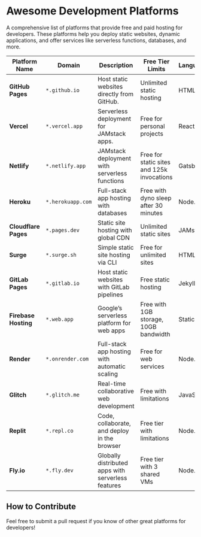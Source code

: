 # Awesome Development Platforms

A comprehensive list of platforms that provide free and paid hosting for developers. These platforms help you deploy static websites, dynamic applications, and offer services like serverless functions, databases, and more.

| Platform Name   | Domain             | Description                                   | Free Tier Limits                     | Languages/Frameworks    |
|-----------------|--------------------|-----------------------------------------------|--------------------------------------|-------------------------|
| **GitHub Pages** | `*.github.io`      | Host static websites directly from GitHub.    | Unlimited static hosting             | HTML, Jekyll            |
| **Vercel**      | `*.vercel.app`      | Serverless deployment for JAMstack apps.      | Free for personal projects           | React, Next.js, Vue     |
| **Netlify**     | `*.netlify.app`     | JAMstack deployment with serverless functions | Free for static sites and 125k invocations | Gatsby, Hugo, Jekyll    |
| **Heroku**      | `*.herokuapp.com`   | Full-stack app hosting with databases         | Free with dyno sleep after 30 minutes | Node.js, Python, Ruby   |
| **Cloudflare Pages** | `*.pages.dev`  | Static site hosting with global CDN           | Unlimited static sites               | JAMstack, HTML, Hugo    |
| **Surge**       | `*.surge.sh`        | Simple static site hosting via CLI            | Free for unlimited sites             | HTML, CSS, JavaScript   |
| **GitLab Pages**| `*.gitlab.io`       | Host static websites with GitLab pipelines    | Free static hosting                  | Jekyll, Static Generators|
| **Firebase Hosting** | `*.web.app`     | Google’s serverless platform for web apps     | Free with 1GB storage, 10GB bandwidth | Static, React, Angular  |
| **Render**      | `*.onrender.com`    | Full-stack app hosting with automatic scaling | Free for web services                | Node.js, Python, Docker |
| **Glitch**      | `*.glitch.me`       | Real-time collaborative web development       | Free with limitations                | JavaScript, Node.js     |
| **Replit**      | `*.repl.co`         | Code, collaborate, and deploy in the browser  | Free tier with limitations           | Node.js, Python, HTML   |
| **Fly.io**      | `*.fly.dev`         | Globally distributed apps with serverless features | Free tier with 3 shared VMs     | Node.js, Go, Docker     |

## How to Contribute
Feel free to submit a pull request if you know of other great platforms for developers!
